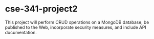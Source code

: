 # cse-341-project2
This project will perform CRUD operations on a MongoDB database, be published to the Web, incorporate security measures, and include API documentation.
